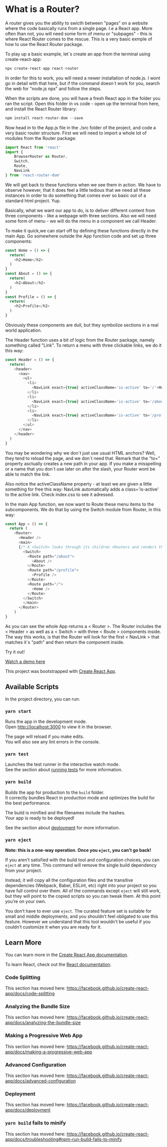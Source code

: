 # What is a Router?
A router gives you the ability to swicth between "pages" on a website where the code basically runs from a single page. I.e a React app. More often than not, you will need some form of menu or "subpages" - this is where React Router comes to the rescue. This is a very basic exmple of how to use the React Router package. 

To play up a basic example, let´s create an app from the terminal using create-react-app:

````Javascript
npx create-react-app react-router
````

In order for this to work, you will need a newer installation of node.js. I wont go in detail with that here, but if the command doesn´t work for you, search the web for "node.js npx" and follow the steps. 

When the scripts are done, you will have a fresh React app in the folder you ran the script. Open this folder in vs code - open up the terminal from here, and install the React Router library:


````javascript 
npm install react-router-dom --save
````

Now head in to the App.js file in the ./src folder of the project, and code a very basic router structure. First we will need to import a whole lot of modules from the Router package:

````javascript
import React from 'react'
import {
    BrowserRouter as Router,
    Switch,
    Route,
    NavLink
} from 'react-router-dom'
````

We will get back to these functions when we see them in action. We have to observe however, that it does feel a little tedious that we need all these instances in order to do something that comes ever so basic out of a standard html project. Yup. 

Basically, what we want our app to do, is to deliver different content from three components - like a webpage with three sections. Also we will need some form of menu - we will do the menu in a component we call Header. 

To make it quick,we can start off by defining these functions directly in the main App. Go somewhere outside the App function code and set up three components:

````javascript
const Home = () => {
  return(
    <h2>Home</h2>
  )
}
const About = () => {
  return(
    <h2>About</h2>
  )
}
const Profile = () => {
  return(
    <h2>Profile</h2>
  )
}
````
Obviously these components are dull, but they symbolize sections in a real world application.

The Header function uses a bit of logic from the Router package, namely something called "Link". To return a menu with three clickable links, we do it this way:

````javascript
const Header = () => {
  return(
    <header>
      <nav>
        <ul>
          <li>
            <NavLink exact={true} activeClassName='is-active' to='/'>Home</NavLink>
          </li>
          <li>
            <NavLink exact={true} activeClassName='is-active' to='/about'>About</NavLink>
          </li>
          <li>
            <NavLink exact={true} activeClassName='is-active' to='/profile'>Profile</NavLink>
          </li>
        </ul>
      </nav>
    </header>
  )
}
````
You may be wondering why we don´t just use usual HTML anchors? Well, they tend to reload the page, and we don´t need that. Remark that the "to=" property asctually creates a new path in your app. If you make a misspelling or a name that you don´t use later on after the slash, your Router wont be able to match the link. 

Also notice the activeClassName property - at least we are given a little something for free this way: NavLink automatically adds a class='is-active' to the active link. Check index.css to see it adressed.  

In the main App function, we now want to Route these menu items to the subcomponents. We do that by using the Switch module from Router, in this way:

````javascript  
const App = () => {
  return (
    <Router>
      <Header />
      <main>
      {/* A <Switch> looks through its children <Route>s and renders the first one that matches the current URL. */}
        <Switch>
          <Route path="/about">
            <About />
          </Route>
          <Route path="/profile">
            <Profile />
          </Route>
          <Route path="/">
            <Home />
          </Route>
        </Switch>
        </main>      
      </Router>
    )
}
````
As you can see the whole App returns a < Router >. The Router includes the < Header > as well as a < Switch > with three < Route > components inside. The way this works, is that the Router will look for the first < NavLink > that matches it´s "path" and then return the component inside.

Try it out! 
 
<a href="https://simmoe.github.io/react-router">Watch a demo here</a>





This project was bootstrapped with [Create React App](https://github.com/facebook/create-react-app).

## Available Scripts

In the project directory, you can run:

### `yarn start`

Runs the app in the development mode.<br />
Open [http://localhost:3000](http://localhost:3000) to view it in the browser.

The page will reload if you make edits.<br />
You will also see any lint errors in the console.

### `yarn test`

Launches the test runner in the interactive watch mode.<br />
See the section about [running tests](https://facebook.github.io/create-react-app/docs/running-tests) for more information.

### `yarn build`

Builds the app for production to the `build` folder.<br />
It correctly bundles React in production mode and optimizes the build for the best performance.

The build is minified and the filenames include the hashes.<br />
Your app is ready to be deployed!

See the section about [deployment](https://facebook.github.io/create-react-app/docs/deployment) for more information.

### `yarn eject`

**Note: this is a one-way operation. Once you `eject`, you can’t go back!**

If you aren’t satisfied with the build tool and configuration choices, you can `eject` at any time. This command will remove the single build dependency from your project.

Instead, it will copy all the configuration files and the transitive dependencies (Webpack, Babel, ESLint, etc) right into your project so you have full control over them. All of the commands except `eject` will still work, but they will point to the copied scripts so you can tweak them. At this point you’re on your own.

You don’t have to ever use `eject`. The curated feature set is suitable for small and middle deployments, and you shouldn’t feel obligated to use this feature. However we understand that this tool wouldn’t be useful if you couldn’t customize it when you are ready for it.

## Learn More

You can learn more in the [Create React App documentation](https://facebook.github.io/create-react-app/docs/getting-started).

To learn React, check out the [React documentation](https://reactjs.org/).

### Code Splitting

This section has moved here: https://facebook.github.io/create-react-app/docs/code-splitting

### Analyzing the Bundle Size

This section has moved here: https://facebook.github.io/create-react-app/docs/analyzing-the-bundle-size

### Making a Progressive Web App

This section has moved here: https://facebook.github.io/create-react-app/docs/making-a-progressive-web-app

### Advanced Configuration

This section has moved here: https://facebook.github.io/create-react-app/docs/advanced-configuration

### Deployment

This section has moved here: https://facebook.github.io/create-react-app/docs/deployment

### `yarn build` fails to minify

This section has moved here: https://facebook.github.io/create-react-app/docs/troubleshooting#npm-run-build-fails-to-minify
